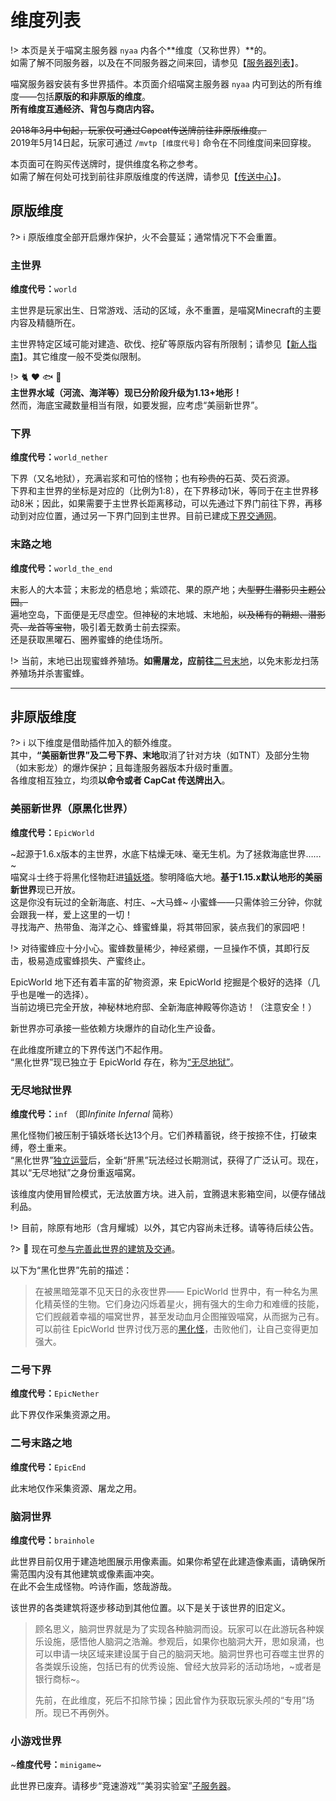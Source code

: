 # 维度列表

!> 本页是关于喵窝主服务器 `nyaa` 内各个**维度（又称世界）**的。  
如需了解不同服务器，以及在不同服务器之间来回，请参见【[服务器列表](wiki/server-network.md)】。

喵窝服务器安装有多世界插件。本页面介绍喵窝主服务器 `nyaa` 内可到达的所有维度——包括**原版的和非原版的维度**。  
**所有维度互通经济、背包与商店内容。**

~~2018年3月中旬起，玩家仅可通过Capcat传送牌前往非原版维度。~~  
2019年5月14日起，玩家可通过 `/mvtp [维度代号]` 命令在不同维度间来回穿梭。

本页面可在购买传送牌时，提供维度名称之参考。  
如需了解在何处可找到前往非原版维度的传送牌，请参见【[传送中心](nyaa/projects/teleport-center)】。

## 原版维度

?> :information_source: 原版维度全部开启爆炸保护，火不会蔓延；通常情况下不会重置。

### 主世界

**维度代号：**`world`

主世界是玩家出生、日常游戏、活动的区域，永不重置，是喵窝Minecraft的主要内容及精髓所在。

主世界特定区域可能对建造、砍伐、挖矿等原版内容有所限制；请参见【[新人指南](nyaa/beginners-guide.md)】。其它维度一般不受类似限制。

!> :cat2: :heart: :fish: :whale:  
**主世界水域（河流、海洋等）现已分阶段升级为1.13+地形！**  
然而，海底宝藏数量相当有限，如要发掘，应考虑“美丽新世界”。

### 下界

**维度代号：**`world_nether`

下界（又名地狱），充满岩浆和可怕的怪物；也有~~珍贵的~~石英、荧石资源。  
下界和主世界的坐标是对应的（比例为1:8），在下界移动1米，等同于在主世界移动8米；因此，如果需要于主世界长距离移动，可以先通过下界门前往下界，再移动到对应位置，通过另一下界门回到主世界。目前已建成[下界交通网](nyaa/projects/nether-traffic.md)。

### 末路之地

**维度代号：**`world_the_end`

末影人的大本营；末影龙的栖息地；紫颂花、果的原产地；~~大型野生潜影贝主题公园。~~  
遍地空岛，下面便是无尽虚空。但神秘的末地城、末地船，~~以及稀有的鞘翅、潜影壳、龙首等宝物~~，吸引着无数勇士前去探索。  
还是获取黑曜石、圈养蜜蜂的绝佳场所。

!> 当前，末地已出现蜜蜂养殖场。**如需屠龙，应前往**[二号末地](#二号末路之地)，以免末影龙扫荡养殖场并杀害蜜蜂。

--------

## 非原版维度

?> :information_source: 以下维度是借助插件加入的额外维度。  
其中，**“美丽新世界”及二号下界、末地**取消了针对方块（如TNT）及部分生物（如末影龙）的爆炸保护；且每逢服务器版本升级时重置。  
各维度相互独立，均须**以命令或者 CapCat 传送牌出入**。


### 美丽新世界（原黑化世界）

**维度代号：**`EpicWorld`

~起源于1.6.x版本的主世界，水底下枯燥无味、毫无生机。为了拯救海底世界……~  
喵窝斗士终于将黑化怪物赶进[镇妖塔](#无尽地狱世界)。黎明降临大地。**基于1.15.x默认地形的美丽新世界**现已开放。    
这是你没有玩过的全新海底、村庄、~大马蜂~ 小蜜蜂——只需体验三分钟，你就会跟我一样，爱上这里的一切！  
寻找海产、热带鱼、海洋之心、蜂蜜蜂巢，将其带回家，装点我们的家园吧！

!> 对待蜜蜂应十分小心。蜜蜂数量稀少，神经紧绷，一旦操作不慎，其即行反击，极易造成蜜蜂损失、产蜜终止。

EpicWorld 地下还有着丰富的矿物资源，来 EpicWorld 挖掘是个极好的选择（几乎也是唯一的选择）。  
当前边境已完全开放，神秘林地府邸、全新海底神殿等你造访！（注意安全！）

新世界亦可承接一些依赖方块爆炸的自动化生产设备。

在此维度所建立的下界传送门不起作用。  
“黑化世界”现已独立于 EpicWorld 存在，称为[“无尽地狱”](#无尽地狱世界)。


### 无尽地狱世界

**维度代号：**`inf` （即*Infinite Infernal* 简称）

黑化怪物们被压制于镇妖塔长达13个月。它们养精蓄锐，终于按捺不住，打破束缚，卷土重来。  
“黑化世界”[独立运营](wiki/server-network?id=infinite-infernal-world "无尽地狱服务器")后，全新“肝黑”玩法经过长期测试，获得了广泛认可。现在，其以“无尽地狱”之身份重返喵窝。

该维度内使用冒险模式，无法放置方块。进入前，宜腾退末影箱空间，以便存储战利品。

!> 目前，除原有地形（含月耀城）以外，其它内容尚未迁移。请等待后续公告。

?> :construction_worker: 现在可[参与完善此世界的建筑及交通](https://bbs.nyaa.cat/d/1513-infinite-infernal "Infinite Infernal 招工啦~ - NyaaBBS")。

以下为“黑化世界”先前的描述：

> 在被黑暗笼罩不见天日的永夜世界—— EpicWorld 世界中，有一种名为黑化精英怪的生物。它们身边闪烁着星火，拥有强大的生命力和难缠的技能，它们觊觎着幸福的喵窝世界，甚至发动血月企图摧毁喵窝，从而据为己有。  
> 可以前往 EpicWorld 世界讨伐万恶的[黑化怪](inf/mobs.md "黑化怪物")，击败他们，让自己变得更加强大。

### 二号下界

**维度代号：**`EpicNether`

此下界仅作采集资源之用。

### 二号末路之地

**维度代号：**`EpicEnd`

此末地仅作采集资源、屠龙之用。

### 脑洞世界

**维度代号：**`brainhole`

此世界目前仅用于建造地图展示用像素画。如果你希望在此建造像素画，请确保所需范围内没有其他建筑或像素画冲突。  
在此不会生成怪物。吟诗作画，悠哉游哉。

该世界的各类建筑将逐步移动到其他位置。以下是关于该世界的旧定义。

> 顾名思义，脑洞世界就是为了实现各种脑洞而设。玩家可以在此游玩各种娱乐设施，感悟他人脑洞之浩瀚。参观后，如果你也脑洞大开，思如泉涌，也可以申请一块区域来建设属于自己的脑洞天地。脑洞世界也可吞噬主世界的各类娱乐设施，包括已有的优秀设施、曾经大放异彩的活动场地，~或者是银行商标~。
>
> 先前，在此维度，死后不扣除节操；因此曾作为获取玩家头颅的“专用”场所。现已不再例外。

### 小游戏世界

~**维度代号：**`minigame`~

此世界已废弃。请移步“竞速游戏”“美羽实验室”[子服务器](wiki/server-network.md)。
